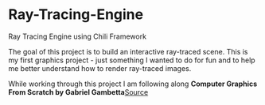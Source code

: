 # Ray-Tracing-Engine
Ray Tracing Engine using Chili Framework

The goal of this project is to build an interactive ray-traced scene. This is my first graphics project - just something I wanted to do for fun and to help me 
better understand how to render ray-traced images.

While working through this project I am following along **__Computer Graphics From Scratch by Gabriel Gambetta__**[Source](https://gabrielgambetta.com/computer-graphics-from-scratch/)
